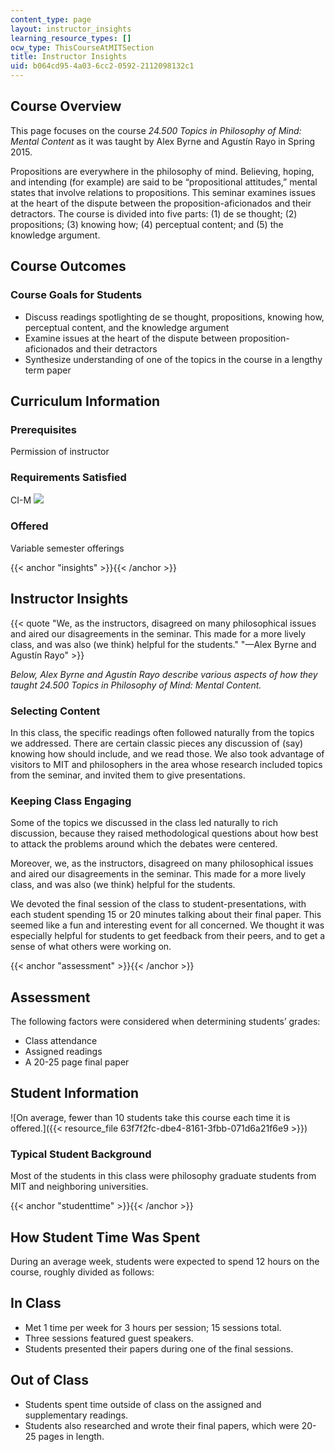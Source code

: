 ```yaml
---
content_type: page
layout: instructor_insights
learning_resource_types: []
ocw_type: ThisCourseAtMITSection
title: Instructor Insights
uid: b064cd95-4a03-6cc2-0592-2112098132c1
---
```


Course Overview
---------------

This page focuses on the course _24.500 Topics in Philosophy of Mind: Mental Content_ as it was taught by Alex Byrne and Agustín Rayo in Spring 2015.

Propositions are everywhere in the philosophy of mind. Believing, hoping, and intending (for example) are said to be “propositional attitudes,” mental states that involve relations to propositions. This seminar examines issues at the heart of the dispute between the proposition-aficionados and their detractors. The course is divided into five parts: (1) de se thought; (2) propositions; (3) knowing how; (4) perceptual content; and (5) the knowledge argument.

Course Outcomes
---------------

### Course Goals for Students

*   Discuss readings spotlighting de se thought, propositions, knowing how, perceptual content, and the knowledge argument
*   Examine issues at the heart of the dispute between proposition-aficionados and their detractors
*   Synthesize understanding of one of the topics in the course in a lengthy term paper

Curriculum Information
----------------------

### Prerequisites

Permission of instructor

### Requirements Satisfied

CI-M ![](/images/educator/icon-question-cim.png)

### Offered

Variable semester offerings

{{< anchor "insights" >}}{{< /anchor >}}

Instructor Insights
-------------------

{{< quote "We, as the instructors, disagreed on many philosophical issues and aired our disagreements in the seminar. This made for a more lively class, and was also (we think) helpful for the students." "—Alex Byrne and Agustín Rayo" >}}

_Below, Alex Byrne and Agustín Rayo describe various aspects of how they taught _24.500 Topics in Philosophy of Mind: Mental Content_._

### Selecting Content

In this class, the specific readings often followed naturally from the topics we addressed. There are certain classic pieces any discussion of (say) knowing how should include, and we read those. We also took advantage of visitors to MIT and philosophers in the area whose research included topics from the seminar, and invited them to give presentations.

### Keeping Class Engaging

Some of the topics we discussed in the class led naturally to rich discussion, because they raised methodological questions about how best to attack the problems around which the debates were centered.

Moreover, we, as the instructors, disagreed on many philosophical issues and aired our disagreements in the seminar. This made for a more lively class, and was also (we think) helpful for the students.

We devoted the final session of the class to student-presentations, with each student spending 15 or 20 minutes talking about their final paper. This seemed like a fun and interesting event for all concerned. We thought it was especially helpful for students to get feedback from their peers, and to get a sense of what others were working on.

{{< anchor "assessment" >}}{{< /anchor >}}

Assessment
----------

The following factors were considered when determining students’ grades:

*   Class attendance
*   Assigned readings
*   A 20-25 page final paper

Student Information
-------------------

![On average, fewer than 10 students take this course each time it is offered.]({{< resource_file 63f7f2fc-dbe4-8161-3fbb-071d6a21f6e9 >}})

### Typical Student Background

Most of the students in this class were philosophy graduate students from MIT and neighboring universities.

{{< anchor "studenttime" >}}{{< /anchor >}}

How Student Time Was Spent
--------------------------

During an average week, students were expected to spend 12 hours on the course, roughly divided as follows:

In Class
--------

*   Met 1 time per week for 3 hours per session; 15 sessions total.
*   Three sessions featured guest speakers.
*   Students presented their papers during one of the final sessions.

Out of Class
------------

*   Students spent time outside of class on the assigned and supplementary readings.
*   Students also researched and wrote their final papers, which were 20-25 pages in length.